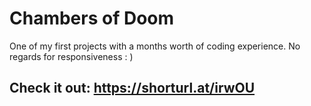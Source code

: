 # Chambers of Doom

One of my first projects with a months worth of coding experience.
No regards for responsiveness : )
## Check it out: https://shorturl.at/irwOU
